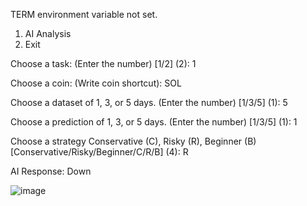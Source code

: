 
TERM environment variable not set.
1. AI Analysis
2. Exit

Choose a task: (Enter the number) [1/2] (2): 1

Choose a coin: (Write coin shortcut): SOL

Choose a dataset of 1, 3, or 5 days. (Enter the number) [1/3/5] (1): 5

Choose a prediction of 1, 3, or 5 days. (Enter the number) [1/3/5] (1): 1

Choose a strategy Conservative (C), Risky (R), Beginner (B) 
[Conservative/Risky/Beginner/C/R/B] (4): R


AI Response: Down

![image](https://github.com/epuaphios/crypto-open-ai/assets/46420984/17d8ba88-9ff3-4c94-887d-c4610399dece)
